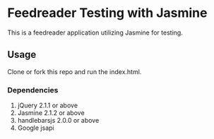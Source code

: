 # Feedreader Testing with Jasmine

This is a feedreader application utilizing Jasmine for testing.

## Usage

Clone or fork this repo and run the index.html.


### Dependencies

1. jQuery 2.1.1 or above
2. Jasmine 2.1.2 or above
3. handlebarsjs 2.0.0 or above
4. Google jsapi
